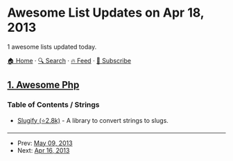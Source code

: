 # Awesome List Updates on Apr 18, 2013

1 awesome lists updated today.

[🏠 Home](/README.md) · [🔍 Search](https://test.trackawesomelist.com/search/) · [🔥 Feed](https://test.trackawesomelist.com/feed.xml) · [📮 Subscribe](https://trackawesomelist.us17.list-manage.com/subscribe?u=d2f0117aa829c83a63ec63c2f&id=36a103854c)



## [1. Awesome Php](/content/ziadoz/awesome-php/README.md)

### Table of Contents / Strings

*   [Slugify (⭐2.8k)](https://github.com/cocur/slugify) - A library to convert strings to slugs.

---

- Prev: [May 09, 2013](/content/2013/05/09/README.md)
- Next: [Apr 16, 2013](/content/2013/04/16/README.md)